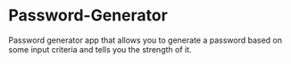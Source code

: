 # Password-Generator
Password generator app that allows you to generate a password based on some input criteria and tells you the strength of it.
